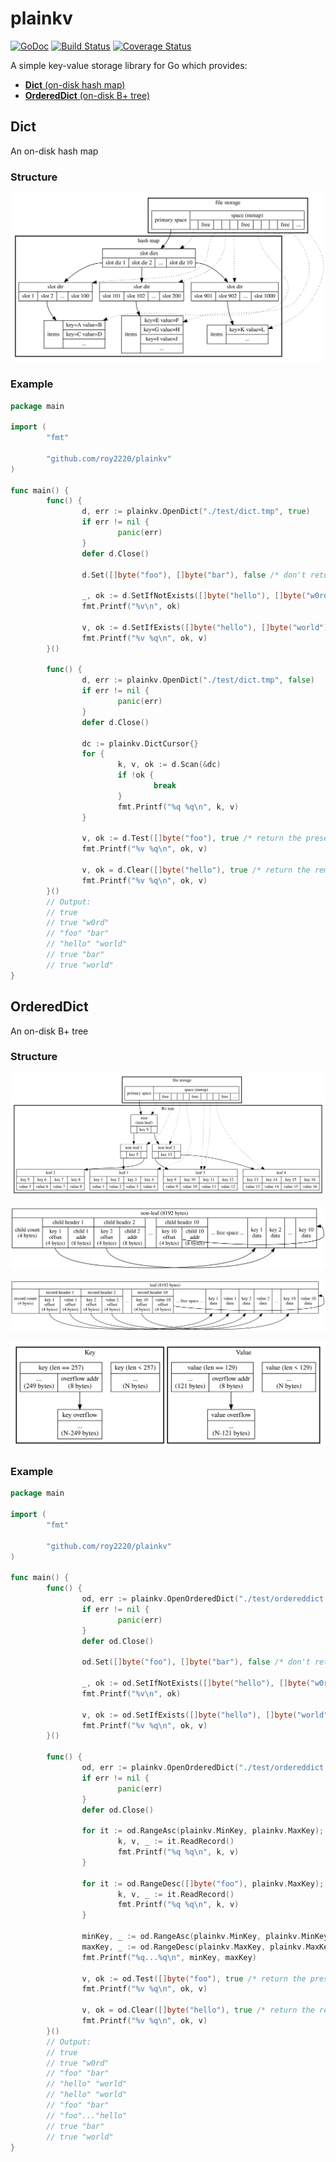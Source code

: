 # plainkv

[![GoDoc](https://godoc.org/github.com/roy2220/plainkv?status.svg)](https://godoc.org/github.com/roy2220/plainkv) [![Build Status](https://travis-ci.com/roy2220/plainkv.svg?branch=master)](https://travis-ci.com/roy2220/plainkv) [![Coverage Status](https://codecov.io/gh/roy2220/plainkv/branch/master/graph/badge.svg)](https://codecov.io/gh/roy2220/plainkv)

A simple key-value storage library for Go which provides:

- [**Dict** (on-disk hash map)](#dict)
- [**OrderedDict** (on-disk B+ tree)](#ordereddict)

## Dict

An on-disk hash map

### Structure

![Structure](./docs/hashmap_structure.svg)

### Example

```go
package main

import (
        "fmt"

        "github.com/roy2220/plainkv"
)

func main() {
        func() {
                d, err := plainkv.OpenDict("./test/dict.tmp", true)
                if err != nil {
                        panic(err)
                }
                defer d.Close()

                d.Set([]byte("foo"), []byte("bar"), false /* don't return the replaced value */)

                _, ok := d.SetIfNotExists([]byte("hello"), []byte("w0rd"), false /* don't return the present value */)
                fmt.Printf("%v\n", ok)

                v, ok := d.SetIfExists([]byte("hello"), []byte("world"), true /* return the replaced value */)
                fmt.Printf("%v %q\n", ok, v)
        }()

        func() {
                d, err := plainkv.OpenDict("./test/dict.tmp", false)
                if err != nil {
                        panic(err)
                }
                defer d.Close()

                dc := plainkv.DictCursor{}
                for {
                        k, v, ok := d.Scan(&dc)
                        if !ok {
                                break
                        }
                        fmt.Printf("%q %q\n", k, v)
                }

                v, ok := d.Test([]byte("foo"), true /* return the present value */)
                fmt.Printf("%v %q\n", ok, v)

                v, ok = d.Clear([]byte("hello"), true /* return the removed value */)
                fmt.Printf("%v %q\n", ok, v)
        }()
        // Output:
        // true
        // true "w0rd"
        // "foo" "bar"
        // "hello" "world"
        // true "bar"
        // true "world"
}
```

## OrderedDict

An on-disk B+ tree

### Structure

![Structure](./docs/bptree_structure.svg)

![Non-Leaf Structure](./docs/bptree_nonleaf_structure.svg)

![Leaf Structure](./docs/bptree_leaf_structure.svg)

![Leaf KV Structure](./docs/bptree_kv_structure.svg)

### Example

```go
package main

import (
        "fmt"

        "github.com/roy2220/plainkv"
)

func main() {
        func() {
                od, err := plainkv.OpenOrderedDict("./test/ordereddict.tmp", true)
                if err != nil {
                        panic(err)
                }
                defer od.Close()

                od.Set([]byte("foo"), []byte("bar"), false /* don't return the replaced value */)

                _, ok := od.SetIfNotExists([]byte("hello"), []byte("w0rd"), false /* don't return the present value */)
                fmt.Printf("%v\n", ok)

                v, ok := od.SetIfExists([]byte("hello"), []byte("world"), true /* return the replaced value */)
                fmt.Printf("%v %q\n", ok, v)
        }()

        func() {
                od, err := plainkv.OpenOrderedDict("./test/ordereddict.tmp", false)
                if err != nil {
                        panic(err)
                }
                defer od.Close()

                for it := od.RangeAsc(plainkv.MinKey, plainkv.MaxKey); !it.IsAtEnd(); it.Advance() {
                        k, v, _ := it.ReadRecord()
                        fmt.Printf("%q %q\n", k, v)
                }

                for it := od.RangeDesc([]byte("foo"), plainkv.MaxKey); !it.IsAtEnd(); it.Advance() {
                        k, v, _ := it.ReadRecord()
                        fmt.Printf("%q %q\n", k, v)
                }

                minKey, _ := od.RangeAsc(plainkv.MinKey, plainkv.MinKey).ReadKey()
                maxKey, _ := od.RangeDesc(plainkv.MaxKey, plainkv.MaxKey).ReadKey()
                fmt.Printf("%q...%q\n", minKey, maxKey)

                v, ok := od.Test([]byte("foo"), true /* return the present value */)
                fmt.Printf("%v %q\n", ok, v)

                v, ok = od.Clear([]byte("hello"), true /* return the removed value */)
                fmt.Printf("%v %q\n", ok, v)
        }()
        // Output:
        // true
        // true "w0rd"
        // "foo" "bar"
        // "hello" "world"
        // "hello" "world"
        // "foo" "bar"
        // "foo"..."hello"
        // true "bar"
        // true "world"
}
```
